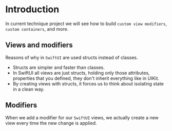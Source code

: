 # Introduction

In current technique project we will see how to build `custom view modifiers`, `custom containers`, and more.

## Views and modifiers

Reasons of why in `SwiftUI` are used structs instead of classes.

- Structs are simpler and faster than classes.
- In SwiftUI all views are just structs, holding only those attributes, properties that you defined, they don't inherit everything like in UIKit.
- By creating views with structs, it forces us to think about isolating state in a clean way.

## Modifiers

When we add a modifier for our `SwiftUI` views, we actually create a new view every time the new change is applied.
